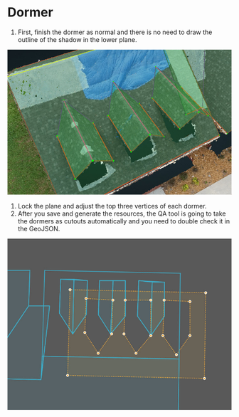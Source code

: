 # Dormer

1. First, finish the dormer as normal and there is no need to draw the outline of the shadow in the lower plane.

![](../.gitbook/assets/dormer1.jpg)

1. Lock the plane and adjust the top three vertices of each dormer.
2. After you save and generate the resources, the QA tool is going to take the dormers as cutouts automatically and you need to double check it in the GeoJSON.

![](../.gitbook/assets/dormer2.jpg)

